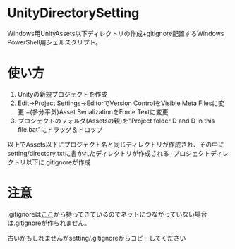 # UnityDirectorySetting
Windows用UnityAssets以下ディレクトリの作成+gitignore配置するWindows PowerShell用シェルスクリプト。

# 使い方
1. Unityの新規プロジェクトを作成
2. Edit->Project Settings->EditorでVersion ControlをVisible Meta Filesに変更
+(多分平気)Asset SerializationをForce Textに変更
3. プロジェクトのフォルダ(Assetsの親)を"Project folder D and D in this file.bat"にドラッグ＆ドロップ

以上でAssets以下にプロジェクト名と同じディレクトリが作成され、その中にsetting/directory.txtに書かれたディレクトリが作成される+プロジェクトディレクトリ以下に.gitignoreが作成

# 注意
.gitignoreは[ここ](https://github.com/github/gitignore/blob/master/Unity.gitignore)から持ってきているのでネットにつながっていない場合は.gitignoreが作られません。

古いかもしれませんがsetting/.gitignoreからコピーしてください
